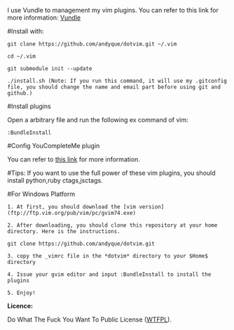 I use Vundle to management my vim plugins. You can refer to this link for more information: [Vundle]( https://github.com/gmarik/vundle )

#Install with:

    git clone https://github.com/andyque/dotvim.git ~/.vim

    cd ~/.vim

    git submodule init --update

    ./install.sh (Note: If you run this command, it will use my .gitconfig file, you should change the name and email part before using git and github.)
    
#Install plugins

Open a arbitrary file and run the following ex command of vim:

    :BundleInstall

#Config YouCompleteMe plugin

You can refer to [this link](https://github.com/Valloric/YouCompleteMe) for more information.

#Tips:
    If you want to use the full power of these vim plugins, you should install python,ruby ctags,jsctags.

#For Windows Platform

    1. At first, you should download the [vim version](ftp://ftp.vim.org/pub/vim/pc/gvim74.exe)

    2. After downloading, you should clone this repository at your home directory. Here is the instructions.

    git clone https://github.com/andyque/dotvim.git

    3. copy the _vimrc file in the *dotvim* directory to your $Home$ directory

    4. Issue your gvim editor and input :BundleInstall to install the plugins

    5. Enjoy!


**Licence:**

Do What The Fuck You Want To Public License ([WTFPL](http://www.wtfpl.net/)).
